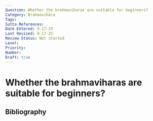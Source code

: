 ```yaml
---
Question: Whether the brahmaviharas are suitable for beginners?
Category: Brahmavihāra
Tags: 
Sutta References: 
Date Entered: 9-17-25
Last Revised: 9-17-25
Review Status: Not started
Level: 
Priority: 
Number: 
Draft: true
---
```


# Whether the brahmaviharas are suitable for beginners?

## Bibliography

<!-- 

Notes:



-->